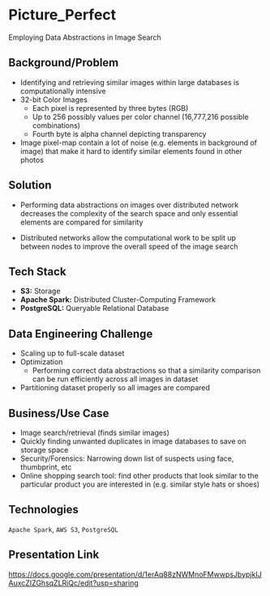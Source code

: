 # Picture_Perfect
Employing Data Abstractions in Image Search

## Background/Problem

- Identifying and retrieving similar images within large databases is computationally intensive
- 32-bit Color Images 
    - Each pixel is represented by three bytes (RGB)
    - Up to 256 possibly values per color channel (16,777,216 possible combinations)
    - Fourth byte is alpha channel depicting transparency
- Image pixel-map contain a lot of noise (e.g. elements in background of image) that make it hard to identify similar elements found in other photos

## Solution

- Performing data abstractions on images over distributed network decreases the complexity of the search space and only essential elements are compared for similarity

- Distributed networks allow the computational work to be split up between nodes to improve the overall speed of the image search



## Tech Stack

- **S3:** Storage
- **Apache Spark:** Distributed Cluster-Computing Framework 
- **PostgreSQL:** Queryable Relational Database

## Data Engineering Challenge

- Scaling up to full-scale dataset
- Optimization
    - Performing correct data abstractions so that a similarity comparison can be run efficiently across all images in dataset
- Partitioning dataset properly so all images are compared

## Business/Use Case
- Image search/retrieval (finds similar images)
- Quickly finding unwanted duplicates in image databases to save on storage space
- Security/Forensics: Narrowing down list of suspects using face, thumbprint, etc
- Online shopping search tool: find other products that look similar to the particular product you are interested in (e.g. similar style hats or shoes)


## Technologies
`Apache Spark`, `AWS S3`, `PostgreSQL`

## Presentation Link
https://docs.google.com/presentation/d/1erAq88zNWMnoFMwwpsJbypjkIJAuxcZIZGhsqZLRiQc/edit?usp=sharing
